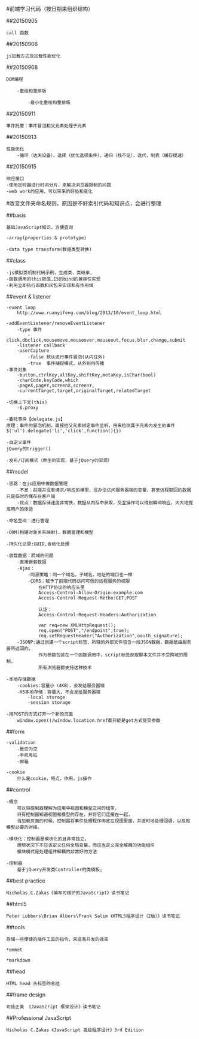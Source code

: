 #前端学习代码（按日期来组织结构）

##20150905

	call 函数

##20150906

	js加载方式及加载性能优化

##20150908

	DOM编程

		-重绘和重排版

			-最小化重绘和重排版

##20150911

	事件托管：事件冒泡和父元素处理子元素

##20150913

	性能优化
		-循环（达夫设备），选择（优化选择条件），递归（栈不足），迭代，制表（缓存提速）

##20150915

	响应接口
	-使用定时器进行时间分片，来解决浏览器限制的问题
	-web work的应用，可以带来的好处和变化

#改变文件夹命名规则，原因是不好索引代码和知识点，会进行整理

##basis

	基础JavaScript知识，方便查询

	-array(properties & prototype)

	-data type transform(数据类型转换)

##class

	-js模拟类机制代码示例，生成类，类继承,
	-函数调用的this取值,E5的bind的兼容性实现
	-利用立即执行函数和闭包来实现私有作用域

##event & listener

	-event loop
		http://www.ruanyifeng.com/blog/2013/10/event_loop.html

	-addEventListener/removeEventListener
		-type 事件
			-click,dbclick,mousemove,mouseover,mouseout,focus,blur,change,submit
		-listener callback
		-userCapture
			-false 默认进行事件冒泡(从内往外)
			-true  事件捕捉模式，从外到内传播
	-事件对象
		-button,ctrlKey,altKey,shiftKey,metaKey,isChar(bool)
		-charCode,keyCode,which
		-pageX,pageY,screenX,screenY,
		-currentTarget,target,originalTarget,relatedTarget

	-切换上下文(this)
		-$.proxy

	-委托事件【delegate.js】
	原理：事件的冒泡机制，直接给父元素绑定事件监听，用来检测其子元素内发生的事件
	$('ul').delegate('li','click',function(){})

	-自定义事件
	jQuery的trigger()

	-发布/订阅模式（原生的实现，基于jQuery的实现）

##model

	-思路：在js应用中做数据管理
		-不足：前端并没有请求/响应的模型，没办法访问服务器端的变量，甚至远程取回的数据只是临时的保存在客户端
		-优点：数据存储速度非常快，数据从内存中获取，交互操作可以得到瞬间响应，大大地提高用户的体验

	-命名空间：进行管理

	-ORM(构建对象关系映射)，数据管理和模型

	-持久化记录:GUID,自动化处理

	-装载数据：跨域的问题
		-直接嵌套数据
		-Ajax：
			-同源策略：同一个域名，子域名，地址的端口也一样
			-CORS：赋予了前端代码访问可信的远程服务的权限
				在HTTP协议的响应头里
				Access-Control-Allow-Origin:example.com
				Access-Control-Request-Metho:GET,POST

				认证：
				Access-Control-Request-Headers:Authorization

				var req=new XMLHttpRequest();
				req.open("POST","/endpoint",true);
				req.setRequestHeader("Authorization",oauth_signature);
		-JSONP:通过创建一个script标签，所辖的外部文件包含一段JSON数据，数据是由服务器所返回的，
				作为参数包装在一个函数调用中，script标签获取脚本文件并不受跨域的限制，
				所有浏览器都支持这种技术

	-本地存储数据
		-cookies:容量小（4KB），会发给服务器端
		-H5本地存储：容量大，不会发给服务器端
			-local storage
			-session storage

	-用POST的方式打开一个新的页面
		window.open()/window.location.href都只能是get方式提交参数

##form

	-validation
		-是否为空
		-手机号码
		-邮箱

	-cookie
		什么是cookie，特点，作用，js操作

##control

	-概念
		可以将控制器理解为应用中视图和模型之间的纽带，
		只有控制器知道视图和模型的存在，并将它们连接在一起，
		当加载页面的时候，控制器将事件处理程序绑定在视图里面，并适时地处理回调，以及和模型必要的对接。

	-模块化：控制器是模块化的且非常独立，
		理想状况下不应该定义任何全局变量，而应当定义完全解耦的功能组件
		模块模式是处理组件解耦的非常好的方法

	-控制器
		基于jQuery开发类Controller的类模板;

##best practice

	Nicholas.C.Zakas《编写可维护的JavaScript》读书笔记

##html5

	Peter Lubbers\Brian Albers\Frank Salim 《HTML5程序设计（2版）》读书笔记

##tools

	存储一些便捷的插件工具的指令，来提高开发的效率

	*emmet

	*markdown

##head

	HTML head 头标签的总结

##frame design

	司徒正美 《JavaScript 框架设计》读书笔记

##Professional JavaScript

	Nicholas C.Zakas 《JavaScript 高级程序设计》3rd Edition
	